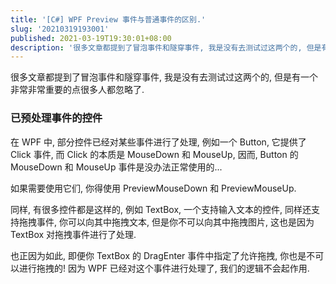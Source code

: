 ```yaml
---
title: '[C#] WPF Preview 事件与普通事件的区别.'
slug: '20210319193001'
published: 2021-03-19T19:30:01+08:00
description: '很多文章都提到了冒泡事件和隧穿事件, 我是没有去测试过这两个的, 但是有一个非常非常重要的点很多人都忽略了.已预处理事件的控件在 WPF 中, 部分控件已经对某些事件进行了处理, 例如一个 Button, 它提供了 Click 事件, 而 Click 的本质是 MouseDown 和 MouseUp, 因而, Button 的 MouseDown 和 MouseUp 事件是没办法正常使用的…如果需要使用它们, 你得使用 PreviewMouseDown 和 PreviewMouseUp.同样, 有很'
---
```


很多文章都提到了冒泡事件和隧穿事件, 我是没有去测试过这两个的, 但是有一个非常非常重要的点很多人都忽略了.


### 已预处理事件的控件

在 WPF 中, 部分控件已经对某些事件进行了处理, 例如一个 Button, 它提供了 Click 事件, 而 Click 的本质是 MouseDown 和 MouseUp, 因而, Button 的 MouseDown 和 MouseUp 事件是没办法正常使用的...


如果需要使用它们, 你得使用 PreviewMouseDown 和 PreviewMouseUp.


同样, 有很多控件都是这样的, 例如 TextBox, 一个支持输入文本的控件, 同样还支持拖拽事件, 你可以向其中拖拽文本, 但是你不可以向其中拖拽图片, 这也是因为 TextBox 对拖拽事件进行了处理. 


也正因为如此, 即便你 TextBox 的 DragEnter 事件中指定了允许拖拽, 你也是不可以进行拖拽的! 因为 WPF 已经对这个事件进行处理了, 我们的逻辑不会起作用.
